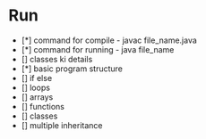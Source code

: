 # Run

* [*] command for compile   - javac file_name.java
* [*] command for running    - java file_name
* [] classes ki details
* [*] basic program structure
* [] if else
* [] loops
* [] arrays
* [] functions
* [] classes
* [] multiple inheritance
